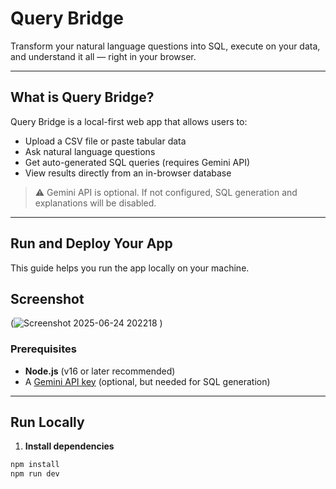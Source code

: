 #  Query Bridge

Transform your natural language questions into SQL, execute on your data, and understand it all — right in your browser.

---

## What is Query Bridge?

Query Bridge is a local-first web app that allows users to:
- Upload a CSV file or paste tabular data
- Ask natural language questions
- Get auto-generated SQL queries (requires Gemini API)
- View results directly from an in-browser database

> ⚠️ Gemini API is optional. If not configured, SQL generation and explanations will be disabled.

---

## Run and Deploy Your App

This guide helps you run the app locally on your machine.

## Screenshot
(![Screenshot 2025-06-24 202218](https://github.com/user-attachments/assets/a8ef9013-e361-4243-be97-1baa2f546bfc)
)

### Prerequisites

- **Node.js** (v16 or later recommended)
- A [Gemini API key](https://aistudio.google.com/app/apikey) (optional, but needed for SQL generation)

---

## Run Locally

1. **Install dependencies**

```bash
npm install
npm run dev
